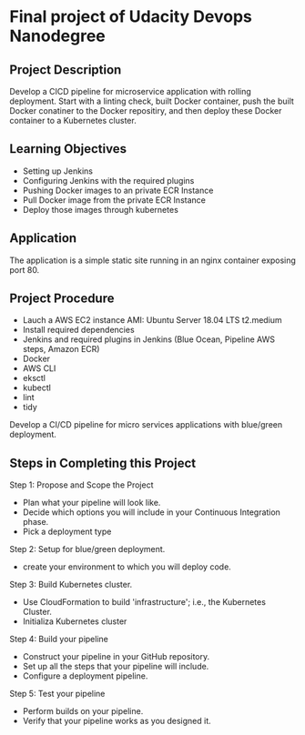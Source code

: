 # Final project of Udacity Devops Nanodegree

## Project Description
Develop a CICD pipeline for microservice application with rolling deployment. Start with a linting check, built Docker container, push the built Docker conatiner to the Docker repositiry, and then deploy these Docker container to a Kubernetes cluster.

## Learning Objectives
- Setting up Jenkins
- Configuring Jenkins with the required plugins
- Pushing Docker images to an private ECR Instance
- Pull Docker image from the private ECR Instance
- Deploy those images through kubernetes


## Application
The application is a simple static site running in an nginx container exposing port 80.

## Project Procedure
- Lauch a AWS EC2 instance  AMI: Ubuntu Server 18.04 LTS  t2.medium
- Install required dependencies
- Jenkins and required plugins in Jenkins (Blue Ocean, Pipeline AWS steps, Amazon ECR)
- Docker
- AWS CLI
- eksctl
- kubectl
- lint
- tidy

















Develop a CI/CD pipeline for micro services applications with blue/green deployment.

## Steps in Completing this Project

Step 1: Propose and Scope the Project

- Plan what your pipeline will look like.
- Decide which options you will include in your Continuous Integration phase.
- Pick a deployment type 

Step 2: Setup for blue/green deployment.

- create your environment to which you will deploy code.


Step 3: Build Kubernetes cluster.
- Use CloudFormation to build 'infrastructure'; i.e., the Kubernetes Cluster.
- Initializa Kubernetes cluster

Step 4: Build your pipeline

- Construct your pipeline in your GitHub repository.
- Set up all the steps that your pipeline will include.
- Configure a deployment pipeline.

Step 5: Test your pipeline

- Perform builds on your pipeline.
- Verify that your pipeline works as you designed it.

